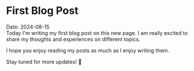 # First Blog Post

Date: 2024-08-15
\
Today I'm writing my first blog post on this new page. I am really excited to share my thoughts and experiences on different topics.

I hope you enjoy reading my posts as much as I enjoy writing them.

Stay tuned for more updates!
🙂
